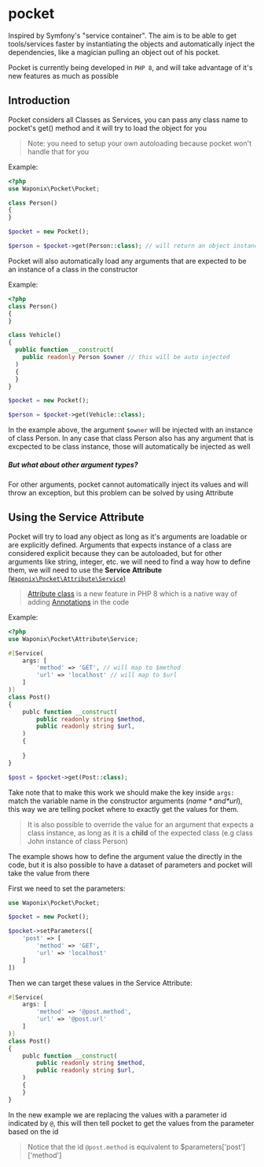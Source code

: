 # pocket
Inspired by Symfony's "service container". The aim is to be able to get tools/services faster by instantiating the objects and automatically inject the dependencies, like a magician pulling an object out of his pocket.

Pocket is currently being developed in `PHP 8`, and will take advantage of it's new features as much as possible

## Introduction
Pocket considers  all Classes as Services, you can pass any class name to pocket's get() method and it will try to load the object for you
> Note: you need to setup your own autoloading because pocket won't handle that for you

Example:
```php
<?php
use Waponix\Pocket\Pocket;

class Person()
{
}

$pocket = new Pocket();

$person = $pocket->get(Person::class); // will return an object instance of Person
```

Pocket will also automatically load any arguments that are expected to be an instance of a class in the constructor

Example:
```php
<?php
class Person()
{
}

class Vehicle()
{
  public function __construct(
    public readonly Person $owner // this will be auto injected
  )
  {
  }
}

$pocket = new Pocket();

$person = $pocket->get(Vehicle::class);
```
In the example above, the argument `$owner` will be injected with an instance of class Person. In any case that class Person also has any argument that is excpected to be class instance, those will automatically be injected as well

##### **But what about other argument types?**
For other arguments, pocket cannot automatically inject its values and will throw an exception, but this problem can be solved by using Attribute

## Using the Service Attribute
Pocket will try to load any object as long as it's arguments are loadable or are explicitly defined. Arguments that expects instance of a class are considered explicit because they can be autoloaded, but for other arguments like string, integer, etc. we will need to find a way how to define them, we will need to use the **Service Attribute** [(`Waponix\Pocket\Attribute\Service`)](./src/Attribute/Service.php "(`Waponix\Pocket\Attribute\Service`)")

> [Attribute class](http://https://www.php.net/manual/en/class.attribute.php "Attribute class") is a new feature in PHP 8 which is a native way of adding [Annotations](https://php-annotations.readthedocs.io/en/latest/UsingAnnotations.html "Annotations") in the code

Example:
```php
<?php
use Waponix\Pocket\Attribute\Service;

#[Service(
	args: [
		'method' => 'GET', // will map to $method
		'url' => 'localhost' // will map to $url
	]
)]
class Post()
{
	publc function __construct(
		public readonly string $method,
		public readonly string $url,
	)
	{
	
	}
}

$post = $pocket->get(Post::class);
```
Take note that to make this work we should make the key inside `args:` match the variable name in the constructor arguments (*$name* and *$url*), this way we are telling pocket where to exactly get the values for them.

> It is also possible to override the value for an argument that expects a class instance, as long as it is a **child** of the expected class (e.g class John instance of class Person)

The example shows how to define the argument value the directly in the code, but it is also possible to have a dataset of parameters and pocket will take the value from there

First we need to set the parameters:
```php
use Waponix\Pocket\Pocket;

$pocket = new Pocket();

$pocket->setParameters([
	'post' => [
		'method' => 'GET',
		'url' => 'localhost'
	]
])
```

Then we can target these values in the Service Attribute:
```php
#[Service(
    args: [
        'method' => '@post.method',
        'url' => '@post.url'
    ]
)]
class Post()
{
    publc function __construct(
        public readonly string $method,
        public readonly string $url,
    )
    {
    }
}
```
In the new example we are replacing the values with a parameter id indicated by `@`, this will then tell pocket to get the values from the parameter based on the id
> Notice that the id `@post.method` is equivalent to $parameters['post']['method']
